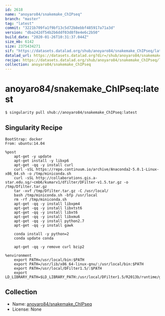 ```yaml
---
id: 2618
name: "anoyaro84/snakemake_ChIPseq"
branch: "master"
tag: "latest"
commit: "3221b709fa1f9bf13c5d72b8ebbf485917a71a3d"
version: "dba242df54b2b6ddf03d8f8e4e6c2b50"
build_date: "2020-01-26T10:31:37.044Z"
size_mb: 6142
size: 2375434271
sif: "https://datasets.datalad.org/shub/anoyaro84/snakemake_ChIPseq/latest/2020-01-26-3221b709-dba242df/dba242df54b2b6ddf03d8f8e4e6c2b50.simg"
datalad_url: https://datasets.datalad.org?dir=/shub/anoyaro84/snakemake_ChIPseq/latest/2020-01-26-3221b709-dba242df/
recipe: https://datasets.datalad.org/shub/anoyaro84/snakemake_ChIPseq/latest/2020-01-26-3221b709-dba242df/Singularity
collection: anoyaro84/snakemake_ChIPseq
---
```


# anoyaro84/snakemake_ChIPseq:latest

```bash
$ singularity pull shub://anoyaro84/snakemake_ChIPseq:latest
```

## Singularity Recipe

```singularity
BootStrap: docker
From: ubuntu:14.04

%post
	apt-get -y update
	apt-get install -y libxp6
	apt-get -qq -y install curl
	curl -sSL https://repo.continuum.io/archive/Anaconda2-5.0.1-Linux-x86_64.sh -o /tmp/miniconda.sh
	curl -sSL http://collaborations.gis.a-star.edu.sg/~cmb6/kumarv1/dfilter/DFilter-v1.5.tar.gz -o /tmp/Dfilter.tar.gz
	tar -xvf /tmp/Dfilter.tar.gz -C /usr/local/
	bash /tmp/miniconda.sh -bfp /usr/local
	rm -rf /tmp/miniconda.sh
	apt-get -qq -y install libxpm4
	apt-get -qq -y install libxtst6
	apt-get -qq -y install libxt6
	apt-get -qq -y install libxmu6
	apt-get -qq -y install python2.7
	apt-get -qq -y install gawk

	conda install -y python=2
	conda update conda

	apt-get -qq -y remove curl bzip2

%environment	
	export PATH=/usr/local/bin:$PATH
	export PATH=/usr/lib/x86_64-linux-gnu/:/usr/local/bin:$PATH
	export PATH=/usr/local/DFilter1.5/:$PATH
	export LD_LIBRARY_PATH=$LD_LIBRARY_PATH:/usr/local/DFilter1.5/R2013b/runtime/glnxa64:/usr/local/DFilter1.5/R2013b/bin/glnxa64
```

## Collection

 - Name: [anoyaro84/snakemake_ChIPseq](https://github.com/anoyaro84/snakemake_ChIPseq)
 - License: None

